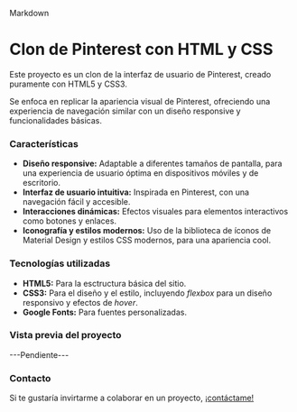 Markdown
# Clon de Pinterest con HTML y CSS

Este proyecto es un clon de la interfaz de usuario de Pinterest, creado puramente con HTML5 y CSS3.

Se enfoca en replicar la apariencia visual de Pinterest, ofreciendo una experiencia de navegación similar con un diseño responsive y funcionalidades básicas.

### Características

* **Diseño responsive:** Adaptable a diferentes tamaños de pantalla, para una experiencia de usuario óptima en dispositivos móviles y de escritorio.
* **Interfaz de usuario intuitiva:** Inspirada en Pinterest, con una navegación fácil y accesible.
* **Interacciones dinámicas:** Efectos visuales para elementos interactivos como botones y enlaces. 
*  **Iconografía y estilos modernos:** Uso de la biblioteca de íconos de Material Design y estilos CSS modernos, para una apariencia cool.

### Tecnologías utilizadas
+ **HTML5:** Para la esctructura básica del sitio.
+ **CSS3:** Para el diseño y el estilo, incluyendo _flexbox_ para un diseño responsivo y efectos de _hover_.
+ **Google Fonts:** Para fuentes personalizadas.

### Vista previa del proyecto
---Pendiente---

### Contacto
Si te gustaría invirtarme a colaborar en un proyecto, [¡contáctame!](www.linkedin.com/in/aslebarr94)


